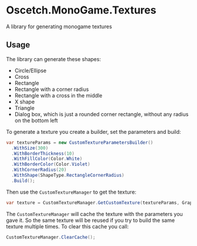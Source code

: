 # Oscetch.MonoGame.Textures

A library for generating monogame textures

## Usage

The library can generate these shapes:

- Circle/Ellipse
- Cross
- Rectangle
- Rectangle with a corner radius
- Rectangle with a cross in the middle
- X shape
- Triangle
- Dialog box, which is just a rounded corner rectangle, without any radius on the bottom left

To generate a texture you create a builder, set the parameters and build:

```csharp
var textureParams = new CustomTextureParametersBuilder()
  .WithSize(300)
  .WithBorderThickness(10)
  .WithFillColor(Color.White)
  .WithBorderColor(Color.Violet)
  .WithCornerRadius(20)
  .WithShape(ShapeType.RectangleCornerRadius)
  .Build();
```

Then use the `CustomTextureManager` to get the texture:

```csharp
var texture = CustomTextureManager.GetCustomTexture(textureParams, GraphicsDevice);
```

The `CustomTextureManager` will cache the texture with the parameters you gave it. So the same texture will be reused if you try to build the same texture multiple times.
To clear this cache you call:

```csharp
CustomTextureManager.ClearCache();
```
